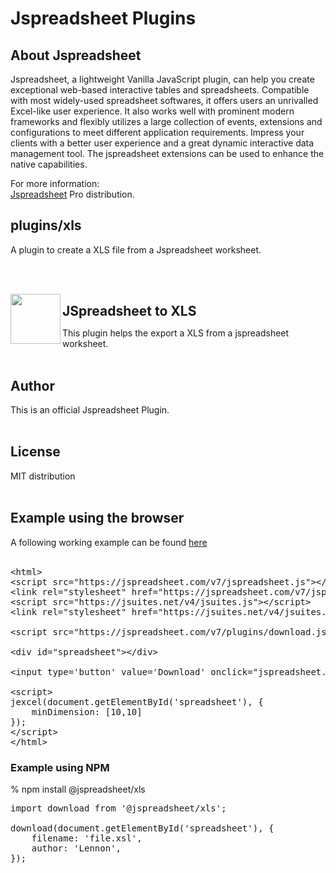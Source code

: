 <h1>Jspreadsheet Plugins</h1>

## About Jspreadsheet 

Jspreadsheet, a lightweight Vanilla JavaScript plugin, can help you create exceptional web-based interactive tables and spreadsheets. Compatible with most widely-used spreadsheet softwares, it offers users an unrivalled Excel-like user experience. It also works well with prominent modern frameworks and flexibly utilizes a large collection of events, extensions and configurations to meet different application requirements. Impress your clients with a better user experience and a great dynamic interactive data management tool. The jspreadsheet extensions can be used to enhance the native capabilities.

For more information:<br>
<a href='https://jspreadsheet.com/v7'>Jspreadsheet</a> Pro distribution.<br>

## plugins/xls
A plugin to create a XLS file from a Jspreadsheet worksheet.

<br><br>

<img src='https://jspreadsheet.com/templates/default/img/export-to-xls-plugin-icon.png' width='80' align='left'>

<h2 style='margin-bottom: 0px;'>JSpreadsheet to XLS</h2>

This plugin helps the export a XLS from a jspreadsheet worksheet.<br><br>

<h2>Author</h2>
This is an official Jspreadsheet Plugin.<br><br>

<h2>License</h2>
MIT distribution<br><br>

<h2>Example using the browser</h2>
A following working example can be found <a href='https://jspreadsheet.com/v7/plugins/exporting-to-xls'>here</a><br><br>

<pre class="prettyprint linenums">
&#60;html>
&#60;script src="https://jspreadsheet.com/v7/jspreadsheet.js">&#60;/script>
&#60;link rel="stylesheet" href="https://jspreadsheet.com/v7/jspreadsheet.css" type="text/css" />
&#60;script src="https://jsuites.net/v4/jsuites.js">&#60;/script>
&#60;link rel="stylesheet" href="https://jsuites.net/v4/jsuites.css" type="text/css" />

&#60;script src="https://jspreadsheet.com/v7/plugins/download.js">&#60;/script>

&#60;div id="spreadsheet">&#60;/div>

&#60;input type='button' value='Download' onclick="jspreadsheet.download(document.getElementById('spreadsheet'));">

&#60;script>
jexcel(document.getElementById('spreadsheet'), {
    minDimension: [10,10]
});
&#60;/script>
&#60;/html>
</pre>

<h3>Example using NPM</h3>
% npm install @jspreadsheet/xls

<pre class="prettyprint linenums">
import download from '@jspreadsheet/xls';

download(document.getElementById('spreadsheet'), {
    filename: 'file.xsl',
    author: 'Lennon',
});
</pre>
